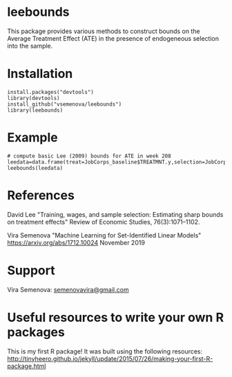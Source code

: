 # leebounds
This package provides various methods to construct bounds on the Average Treatment Effect (ATE) in the presence of endogeneous selection into the sample. 


# Installation
```
install.packages("devtools")
library(devtools) 
install_github("vsemenova/leebounds")
library(leebounds)
```
# Example
```
# compute basic Lee (2009) bounds for ATE in week 208
leedata=data.frame(treat=JobCorps_baseline$TREATMNT.y,selection=JobCorps_employment$week_208,outcome=JobCorps_wages$week_208)
leebounds(leedata)
```
# References
David Lee "Training, wages, and sample selection: Estimating sharp bounds on treatment effects" Review of Economic Studies, 76(3):1071–1102.

Vira Semenova "Machine Learning for Set-Identified Linear Models" https://arxiv.org/abs/1712.10024 November 2019
# Support
Vira Semenova: semenovavira@gmail.com
# Useful resources to write your own R packages
This is my first R package! It was built using the following resources:
http://tinyheero.github.io/jekyll/update/2015/07/26/making-your-first-R-package.html
